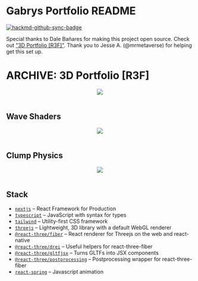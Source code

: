# Gabrys Portfolio README

[![hackmd-github-sync-badge](https://hackmd.io/Bv0jc5lTRWudsKwwGj1Hww/badge)](https://hackmd.io/Bv0jc5lTRWudsKwwGj1Hww)

Special thanks to Dale Bañares for making this project open source. Check out ["3D Portfolio [R3F]"](https://github.com/hyamero/portfolio-3d). Thank you to Jesse A. (@mrmetaverse) for helping get this set up.

# ARCHIVE: 3D Portfolio [R3F]

<div align="center">
 <img src='https://user-images.githubusercontent.com/78056869/181472860-136ef7ea-f92d-42f3-b978-706e6ab85b66.jpg' />
</div>
<br />

## Wave Shaders

<div align="center">
 <img src='https://user-images.githubusercontent.com/78056869/181474534-404a8b81-04f6-4031-84d4-9798239a1bf1.jpg' />
</div>
<br />

## Clump Physics

<div align="center">
 <img src='https://user-images.githubusercontent.com/78056869/181474076-3e877bf8-e382-4544-92a1-f5516e2fd9d3.jpg' />
</div>
<br />

## Stack

- [`nextjs`](https://nextjs.org/) &ndash; React Framework for Production
- [`typescript`](https://www.typescriptlang.org/) &ndash; JavaScript with syntax for types
- [`tailwind`](https://tailwindcss.com/) &ndash; Utility-first CSS framework
- [`threejs`](https://github.com/mrdoob/three.js/) &ndash; Lightweight, 3D library with a default WebGL renderer
- [`@react-three/fiber`](https://github.com/pmndrs/react-three-fiber) &ndash; React renderer for Threejs on the web and react-native
- [`@react-three/drei`](https://github.com/pmndrs/drei) &ndash; Useful helpers for react-three-fiber
- [`@react-three/gltfjsx`](https://github.com/pmndrs/gltfjsx) &ndash; Turns GLTFs into JSX components
- [`@react-three/postprocessing`](https://github.com/pmndrs/react-postprocessing) &ndash; Postprocessing wrapper for react-three-fiber
- [`react-spring`](https://react-spring.dev/) &ndash; Javascript animation
